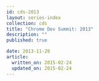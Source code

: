 ```yaml
---
id: cds-2013
layout: series-index
collection: cds
title: "Chrome Dev Summit: 2013"
description: ""
published: true

date: 2013-11-20
article:
  written_on: 2015-02-24
  updated_on: 2015-02-24
---
```


<!-- Playlist: https://www.youtube.com/playlist?list=PLOU2XLYxmsIJblRBPqrwisutm3dxoa43P -->
